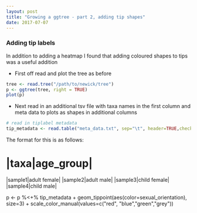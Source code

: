 ```yaml
---
layout: post
title: "Growing a ggtree - part 2, adding tip shapes"
date: 2017-07-07
---
```

### Adding tip labels

In addition to adding a heatmap I found that adding coloured shapes to tips was a useful addition

  - First off read and plot the tree as before
  ```R
  tree <- read.tree("/path/to/newick/tree")
  p <- ggtree(tree, right = TRUE)
  plot(p)
  ```
  - Next read in an additional tsv file with taxa names in the first column and meta data to plots as shapes in additional columns
  ```R
  # read in tiplabel metadata
  tip_metadata <- read.table("meta_data.txt", sep="\t", header=TRUE,check.names=FALSE, stringsAsFactor=F)
  ```
  The format for this is as follows:
  
  |taxa|age_group|
  ======================
  |sample1|adult female|
  |sample2|adult male|
  |sample3|child female|
  |sample4|child male|
  

p <- p %<+% tip_metadata + geom_tippoint(aes(color=sexual_orientation), size=3) + scale_color_manual(values=c("red", "blue","green","grey"))

